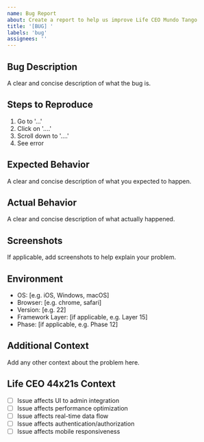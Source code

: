 ```yaml
---
name: Bug Report
about: Create a report to help us improve Life CEO Mundo Tango
title: '[BUG] '
labels: 'bug'
assignees: ''
---
```


## Bug Description
A clear and concise description of what the bug is.

## Steps to Reproduce
1. Go to '...'
2. Click on '....'
3. Scroll down to '....'
4. See error

## Expected Behavior
A clear and concise description of what you expected to happen.

## Actual Behavior
A clear and concise description of what actually happened.

## Screenshots
If applicable, add screenshots to help explain your problem.

## Environment
- OS: [e.g. iOS, Windows, macOS]
- Browser: [e.g. chrome, safari]
- Version: [e.g. 22]
- Framework Layer: [if applicable, e.g. Layer 15]
- Phase: [if applicable, e.g. Phase 12]

## Additional Context
Add any other context about the problem here.

## Life CEO 44x21s Context
- [ ] Issue affects UI to admin integration
- [ ] Issue affects performance optimization
- [ ] Issue affects real-time data flow
- [ ] Issue affects authentication/authorization
- [ ] Issue affects mobile responsiveness